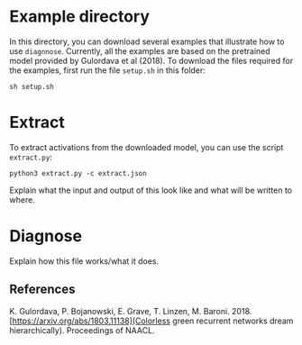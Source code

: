 # Example directory

In this directory, you can download several examples that illustrate how to use `diagnnose`.
Currently, all the examples are based on the pretrained model provided by Gulordava et al (2018).
To download the files required for the examples, first run the file `setup.sh` in this folder:

```
sh setup.sh
```

# Extract

To extract activations from the downloaded model, you can use the script `extract.py`:

```
python3 extract.py -c extract.json
```

Explain what the input and output of this look like and what will be written to where.

# Diagnose

Explain how this file works/what it does.

## References

K. Gulordava, P. Bojanowski, E. Grave, T. Linzen, M. Baroni. 2018. [https://arxiv.org/abs/1803.11138](Colorless green recurrent networks dream hierarchically). Proceedings of NAACL.
